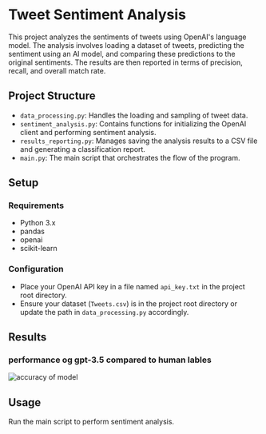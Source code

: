 # Tweet Sentiment Analysis

This project analyzes the sentiments of tweets using OpenAI's language model. The analysis involves loading a dataset of tweets, predicting the sentiment using an AI model, and comparing these predictions to the original sentiments. The results are then reported in terms of precision, recall, and overall match rate.

## Project Structure

- `data_processing.py`: Handles the loading and sampling of tweet data.
- `sentiment_analysis.py`: Contains functions for initializing the OpenAI client and performing sentiment analysis.
- `results_reporting.py`: Manages saving the analysis results to a CSV file and generating a classification report.
- `main.py`: The main script that orchestrates the flow of the program.

## Setup

### Requirements

- Python 3.x
- pandas
- openai
- scikit-learn


### Configuration

- Place your OpenAI API key in a file named `api_key.txt` in the project root directory.
- Ensure your dataset (`Tweets.csv`) is in the project root directory or update the path in `data_processing.py` accordingly.

## Results
### performance og gpt-3.5 compared to human lables
![accuracy of model](results/entire_data.jpg)

## Usage

Run the main script to perform sentiment analysis.
